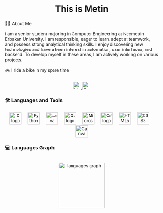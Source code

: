 <h1 align="center">This is Metin</h1>

###

<p align="left">👩‍💻  About Me <br><br>I am a senior student majoring in Computer Engineering at Necmettin Erbakan University. I am responsible, eager to learn, adept at teamwork, and possess strong analytical thinking skills. I enjoy discovering new technologies and have a keen interest in automation, user interfaces, and backend. To develop myself in these areas, I am actively working on various projects. <br><br> 🚲️ I ride a bike in my spare time</p>

###

<div align="center">
  <a href="https://www.linkedin.com/in/metinn-cetinn" target="_blank">
    <img src="https://img.shields.io/static/v1?message=LinkedIn&logo=linkedin&label=&color=0077B5&logoColor=white&labelColor=&style=for-the-badge" height="25" alt="LinkedIn logo" />
  </a>
  <a href="mailto:metinncetinn@outlook.com" target="_blank">
    <img src="https://img.shields.io/static/v1?message=Outlook&logo=microsoft-outlook&label=&color=FFFFFF&logoColor=blue&labelColor=&style=for-the-badge" height="25" alt="Outlook logo" />
  </a>
</div>

###

<h3 align="left">🛠 Languages and Tools</h3>

###

<div align="center">
  <img src="https://cdn.jsdelivr.net/gh/devicons/devicon/icons/c/c-original.svg" height="40" alt="C logo" />
  <img width="12" />
  <img src="https://cdn.jsdelivr.net/gh/devicons/devicon/icons/python/python-original-wordmark.svg" height="40" alt="Python logo" />
  <img width="12" />
  <img src="https://cdn.jsdelivr.net/gh/devicons/devicon/icons/java/java-original-wordmark.svg" height="40" alt="Java logo" />
  <img width="12" />
  <img src="https://cdn.jsdelivr.net/gh/devicons/devicon/icons/qt/qt-original.svg" height="40" alt="Qt logo" />
  <img width="12" />
  <img src="https://cdn.jsdelivr.net/gh/devicons/devicon/icons/microsoftsqlserver/microsoftsqlserver-plain-wordmark.svg" height="40" alt="Microsoft SQL Server logo" />
  <img width="12" />
  <img src="https://cdn.jsdelivr.net/gh/devicons/devicon/icons/csharp/csharp-original.svg" height="40" alt="C# logo" />
  <img width="12" />
  <img src="https://cdn.jsdelivr.net/gh/devicons/devicon/icons/html5/html5-plain-wordmark.svg" height="40" alt="HTML5 logo" />
  <img width="12" />
  <img src="https://cdn.jsdelivr.net/gh/devicons/devicon/icons/css3/css3-plain-wordmark.svg" height="40" alt="CSS3 logo" />
  <img width="12" />
  <img src="https://cdn.jsdelivr.net/gh/devicons/devicon/icons/canva/canva-original.svg" height="40" alt="Canva logo" />
</div>

###
<h3 align="left">💻 Languages Graph:</h3>

<br clear="both">

<div align="center">
  <img src="https://github-readme-stats.vercel.app/api/top-langs?username=metinncetinn&locale=en&hide_title=false&layout=compact&card_width=320&langs_count=5&theme=dracula&hide_border=false&order=2" height="150" alt="languages graph" />
</div>
